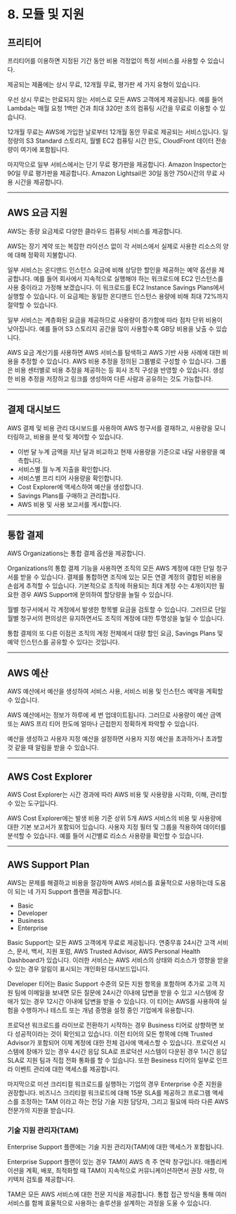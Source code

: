 # 8. 모듈 및 지원

## 프리티어

프리티어를 이용하면 지정된 기간 동안 비용 걱정없이 특정 서비스를 사용할 수 있습니다.

제공되는 제품에는 상시 무료, 12개월 무료, 평가판 세 가지 유형이 있습니다.

우선 상시 무료는 만료되지 않는 서비스로 모든 AWS 고객에게 제공됩니다. 예를 들어 Lambda는 매월 요청 1백만 건과 최대 320만 초의 컴퓨팅 시간을 무료로 이용할 수 있습니다.

12개월 무료는 AWS에 가입한 날로부터 12개월 동안 무료로 제공되는 서비스입니다. 일정량의 S3 Standard 스토리지, 월별 EC2 컴퓨팅 시간 한도, CloudFront 데이터 전송량이 여기에 포함됩니다.

마지막으로 일부 서비스에서는 단기 무료 평가판을 제공합니다. Amazon Inspector는 90일 무료 평가판을 제공합니다. Amazon Lightsail은 30일 동안 750시간의 무료 사용 시간을 제공합니다.

---

## AWS 요금 지원

AWS는 종량 요금제로 다양한 클라우드 컴퓨팅 서비스를 제공합니다.

AWS는 장기 계약 또는 복잡한 라이선스 없이 각 서비스에서 실제로 사용한 리소스의 양에 대해 정확히 지불합니다.

일부 서비스는 온디맨드 인스턴스 요금에 비해 상당한 할인을 제공하는 예약 옵션을 제공합니다. 예를 들어 회사에서 지속적으로 실행해야 하는 워크로드에 EC2 인스턴스를 사용 중이라고 가정해 보겠습니다. 이 워크로드를 EC2 Instance Savings Plans에서 실행할 수 있습니다. 이 요금제는 동일한 온디맨드 인스턴스 용량에 비해 최대 72%까지 절약할 수 있습니다.

일부 서비스는 계층화된 요금을 제공하므로 사용량이 증가함에 따라 점차 단위 비용이 낮아집니다. 예를 들어 S3 스토리지 공간을 많이 사용할수록 GB당 비용을 낮출 수 있습니다.

AWS 요금 계산기를 사용하면 AWS 서비스를 탐색하고 AWS 기반 사용 사례에 대한 비용을 추정할 수 있습니다. AWS 비용 추정을 정의된 그룹별로 구성할 수 있습니다. 그룹은 비용 센터별로 비용 추정을 제공하는 등 회사 조직 구성을 반영할 수 있습니다. 생성한 비용 추정을 저장하고 링크를 생성하여 다른 사람과 공유하는 것도 가능합니다.

---

## 결제 대시보드

AWS 결제 및 비용 관리 대시보드를 사용하여 AWS 청구서를 결재하고, 사용량을 모니터링하고, 비용을 분석 및 제어할 수 있습니다.

- 이번 달 누계 금액을 지난 달과 비교하고 현재 사용량을 기준으로 내달 사용량을 예측합니다.
- 서비스별 월 누계 지출을 확인합니다.
- 서비스별 프리 티어 사용량을 확인합니다.
- Cost Explorer에 액세스하여 예산을 생성합니다.
- Savings Plans를 구매하고 관리합니다.
- AWS 비용 및 사용 보고서를 게시합니다.

---

## 통합 결제

AWS Organizations는 통합 결제 옵션을 제공합니다.

Organizations의 통합 결제 기능을 사용하면 조직의 모든 AWS 계정에 대한 단일 청구서를 받을 수 있습니다. 결제를 통합하면 조직에 있는 모든 연결 계정의 결합된 비용을 손쉽게 추적할 수 있습니다. 기본적으로 조직에 허용되는 최대 계정 수는 4개이지만 필요한 경우 AWS Support에 문의하여 할당량을 늘릴 수 있습니다.

월별 청구서에서 각 계정에서 발생한 항목별 요금을 검토할 수 있습니다. 그러므로 단일 월별 청구서의 편의성은 유지하면서도 조직의 계정에 대한 투명성을 높일 수 있습니다.

통합 결제의 또 다른 이점은 조직의 계정 전체에서 대량 할인 요금, Savings Plans 및 예약 인스턴스를 공유할 수 있다는 것입니다.

---

## AWS 예산

AWS 예산에서 예산을 생성하여 서비스 사용, 서비스 비용 및 인스턴스 예약을 계획할 수 있습니다.

AWS 예산에서는 정보가 하루에 세 번 업데이트됩니다. 그러므로 사용량이 예산 금액 또는 AWS 프리 티어 한도에 얼마나 근접한지 정확하게 파악할 수 있습니다.

예산을 생성하고 사용자 지정 예산을 설정하면 사용자 지정 예산을 초과하거나 초과할 것 같을 때 알림을 받을 수 있습니다.

---

## AWS Cost Explorer

AWS Cost Explorer는 시간 경과에 따라 AWS 비용 및 사용량을 시각화, 이해, 관리할 수 있는 도구입니다.

AWS Cost Explorer에는 발생 비용 기준 상위 5개 AWS 서비스의 비용 및 사용량에 대한 기본 보고서가 포함되어 있습니다. 사용자 지정 필터 및 그룹을 적용하여 데이터를 분석할 수 있습니다. 예를 들어 시간별로 리소스 사용량을 확인할 수 있습니다.

---

## AWS Support Plan

AWS는 문제를 해결하고 비용을 절감하며 AWS 서비스를 효율적으로 사용하는데 도움이 되는 네 가지 Support 플랜을 제공합니다.

- Basic
- Developer
- Business
- Enterprise

Basic Support는 모든 AWS 고객에게 무료로 제공됩니다. 연중무휴 24시간 고객 서비스, 문서, 백서, 지원 포럼, AWS Trusted Advisor, AWS Personal Health Dashboard가 있습니다. 이러한 서비스는 AWS 서비스의 상태와 리소스가 영향을 받을 수 있는 경우 알림이 표시되는 개인화된 대시보드입니다.

Developer 티어는 Basic Support 수준의 모든 지원 항목을 포함하며 추가로 고객 지원 팀에 이메일을 보내면 모든 질문에 24시간 이내에 답변을 받을 수 있고 시스템에 장애가 있는 경우 12시간 이내에 답변을 받을 수 있습니다. 이 티어는 AWS를 사용하여 실험을 수행하거나 테스트 또는 개념 증명을 설정 중인 기업에게 유용합니다.

프로덕션 워크로드를 라이브로 전환하기 시작하는 경우 Business 티어로 상향하면 보다 성공적이라는 것이 확인되고 있습니다. 이전 티어의 모든 항목에 더해 Trusted Advisor가 포함되어 이제 계정에 대한 전체 검사에 액세스할 수 있습니다. 프로덕션 시스템에 장애가 있는 경우 4시간 응답 SLA로 프로덕션 시스템이 다운된 경우 1시간 응답 SLA로 지원 팀과 직접 전화 통화를 할 수 있습니다. 또한 Besiness 티어의 일부로 인프라 이벤트 관리에 대한 액세스를 제공합니다.

마지막으로 미션 크리티컬 워크로드를 실행하는 기업의 경우 Enterprise 수준 지원을 권장합니다. 비즈니스 크리티컬 워크로드에 대해 15분 SLA를 제공하고 프로그램 액세스를 조정하는 TAM 이라고 하는 전담 기술 지원 담당자, 그리고 필요에 따라 다른 AWS 전문가의 지원을 받습니다.

### 기술 지원 관리자(TAM)

Enterprise Support 플랜에는 기술 지원 관리자(TAM)에 대한 액세스가 포함됩니다.

Enterprise Support 플랜이 있는 경우 TAM이 AWS 측 주 연락 창구입니다. 애플리케이션을 계획, 배포, 최적화할 때 TAM이 지속적으로 커뮤니케이션하면서 권장 사항, 아키텍처 검토를 제공합니다.

TAM은 모든 AWS 서비스에 대한 전문 지식을 제공합니다. 통합 접근 방식을 통해 여러 서비스를 함께 효율적으로 사용하는 솔루션을 설계하는 과정을 도울 수 있습니다.
